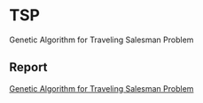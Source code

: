 # TSP
Genetic Algorithm for Traveling Salesman Problem 

## Report
[Genetic Algorithm for Traveling Salesman Problem](https://github.com/Shynar88/TSP/blob/master/TSP.pdf)
